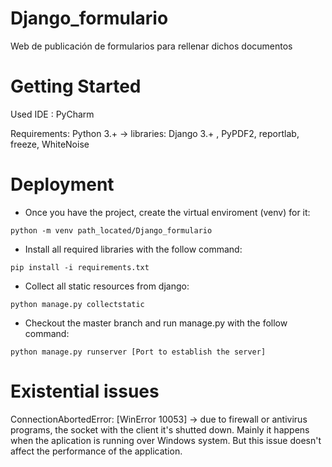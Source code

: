 # Django_formulario
Web de publicación de formularios para rellenar dichos documentos

# Getting Started

Used IDE : PyCharm

Requirements: 
   Python 3.+ -> libraries: Django 3.+ , PyPDF2, reportlab, freeze, WhiteNoise
               
# Deployment
* Once you have the project, create the virtual enviroment (venv) for it:
```
python -m venv path_located/Django_formulario
```
* Install all required libraries with the follow command: 
```
pip install -i requirements.txt
```
* Collect all static resources from django: 
```
python manage.py collectstatic
```
* Checkout the master branch and run manage.py with the follow command:
```
python manage.py runserver [Port to establish the server]
```

# Existential issues
ConnectionAbortedError: [WinError 10053] -> due to firewall or antivirus programs, the socket with the client it's shutted down. Mainly it happens when the aplication is running over Windows system. But this issue doesn't affect the performance of the application.

